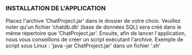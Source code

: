 ### INSTALLATION DE L'APPLICATION

Placez l'archive ’ChatProject.jar’ dans le dossier de votre choix. Veuillez noter qu'un fichier ’chatdb.db’ (base de données SQL)
sera créé dans le même répertoire que ’ChatProject.jar’.
Ensuite, afin de lancer l'application, nous vous conseillons de créer un script exécutant l'archive.
Exemple de script sous Linux : ’java -jar ChatProject.jar’ dans un fichier ’.sh’
